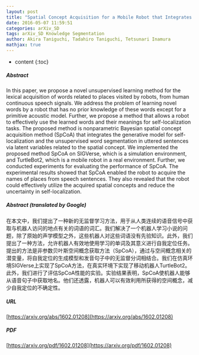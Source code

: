 ```yaml
---
layout: post
title: "Spatial Concept Acquisition for a Mobile Robot that Integrates Self-Localization and Unsupervised Word Discovery from Spoken Sentences"
date: 2016-05-07 11:59:51
categories: arXiv_SD
tags: arXiv_SD Knowledge Segmentation
author: Akira Taniguchi, Tadahiro Taniguchi, Tetsunari Inamura
mathjax: true
---
```


* content
{:toc}

##### Abstract
In this paper, we propose a novel unsupervised learning method for the lexical acquisition of words related to places visited by robots, from human continuous speech signals. We address the problem of learning novel words by a robot that has no prior knowledge of these words except for a primitive acoustic model. Further, we propose a method that allows a robot to effectively use the learned words and their meanings for self-localization tasks. The proposed method is nonparametric Bayesian spatial concept acquisition method (SpCoA) that integrates the generative model for self-localization and the unsupervised word segmentation in uttered sentences via latent variables related to the spatial concept. We implemented the proposed method SpCoA on SIGVerse, which is a simulation environment, and TurtleBot2, which is a mobile robot in a real environment. Further, we conducted experiments for evaluating the performance of SpCoA. The experimental results showed that SpCoA enabled the robot to acquire the names of places from speech sentences. They also revealed that the robot could effectively utilize the acquired spatial concepts and reduce the uncertainty in self-localization.

##### Abstract (translated by Google)
在本文中，我们提出了一种新的无监督学习方法，用于从人类连续的语音信号中获取与机器人访问的地点有关的词语的词汇。我们解决了一个机器人学习小说的问题，除了原始的声学模型之外，这些机器人对这些词语没有先验知识。此外，我们提出了一种方法，允许机器人有效地使用学习的单词及其意义进行自我定位任务。提出的方法是非参数贝叶斯空间概念获取方法（SpCoA），通过与空间概念相关的潜变量，将自我定位的生成模型和发音句子中的无监督分词相结合。我们在仿真环境SIGVerse上实现了SpCoA方法，在真实环境下实现了移动机器人TurtleBot2。此外，我们进行了评估SpCoA性能的实验。实验结果表明，SpCoA使机器人能够从语音句子中获取地名。他们还透露，机器人可以有效利用所获得的空间概念，减少自我定位的不确定性。

##### URL
[https://arxiv.org/abs/1602.01208](https://arxiv.org/abs/1602.01208)

##### PDF
[https://arxiv.org/pdf/1602.01208](https://arxiv.org/pdf/1602.01208)


